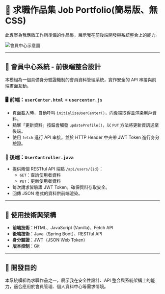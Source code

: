 # 💼 求職作品集 Job Portfolio(簡易版、無CSS)

此專案為我應徵工作所準備的作品集，展示我在前後端開發與系統整合上的能力。

![會員中心示意圖](https://github.com/user-attachments/assets/c20c3a12-5948-4689-b0e9-38abeaafacf9)

---

## 🔐 會員中心系統 - 前後端整合設計

本模組為一個具備身分驗證機制的會員資料管理系統，實作安全的 API 串接與前端畫面互動。

### 🖥️ 前端：`userCenter.html` + `usercenter.js`

- 頁面載入時，自動呼叫 `initializeUserCenter()`，向後端取得並渲染用戶資料。
- 點擊「更新資料」按鈕會觸發 `updateProfile()`，以 `PUT` 方法將更新資訊送至後端。
- 使用 `fetch` 進行 API 串接，並於 HTTP Header 中夾帶 JWT Token 進行身分驗證。

### 🧩 後端：`UserController.java`

- 提供兩個 RESTful API 端點 `/api/users/{id}`：
  - `GET`：查詢使用者資料
  - `PUT`：更新使用者資料
- 每次請求皆驗證 JWT Token，確保資料存取安全。
- 回傳 JSON 格式的資料供前端渲染。

---

## 🚀 使用技術與架構

- **前端技術**：HTML、JavaScript (Vanilla)、Fetch API
- **後端技術**：Java（Spring Boot）、RESTful API
- **身分驗證**：JWT（JSON Web Token）
- **版本控制**：Git

---

## 📌 開發目的

本系統模組為求職作品之一，展示我在安全性設計、API 整合與系統架構上的能力，適合應用於會員管理、個人資料中心等需求情境。

